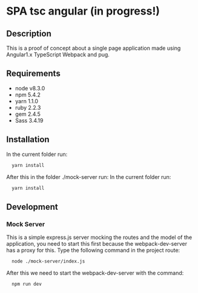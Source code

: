 # SPA tsc angular (in progress!)

## Description
  This is a proof of concept about a single page application made using Angular1.x TypeScript Webpack and pug.

## Requirements
  * node v8.3.0
  * npm 5.4.2
  * yarn 1.1.0
  * ruby 2.2.3
  * gem 2.4.5
  * Sass 3.4.19

## Installation

In the current folder run:
```bash
  yarn install
```

After this in the folder ./mock-server run:
In the current folder run:
```bash
  yarn install
```

## Development

### Mock Server
This is a simple express.js server mocking the routes and the model of the application, you need to start this first because the webpack-dev-server has a proxy for this.
Type the following command in the project route: 

```bash
  node ./mock-server/index.js
```

After this we need to start the webpack-dev-server with the command:
```bash
  npm run dev
```
